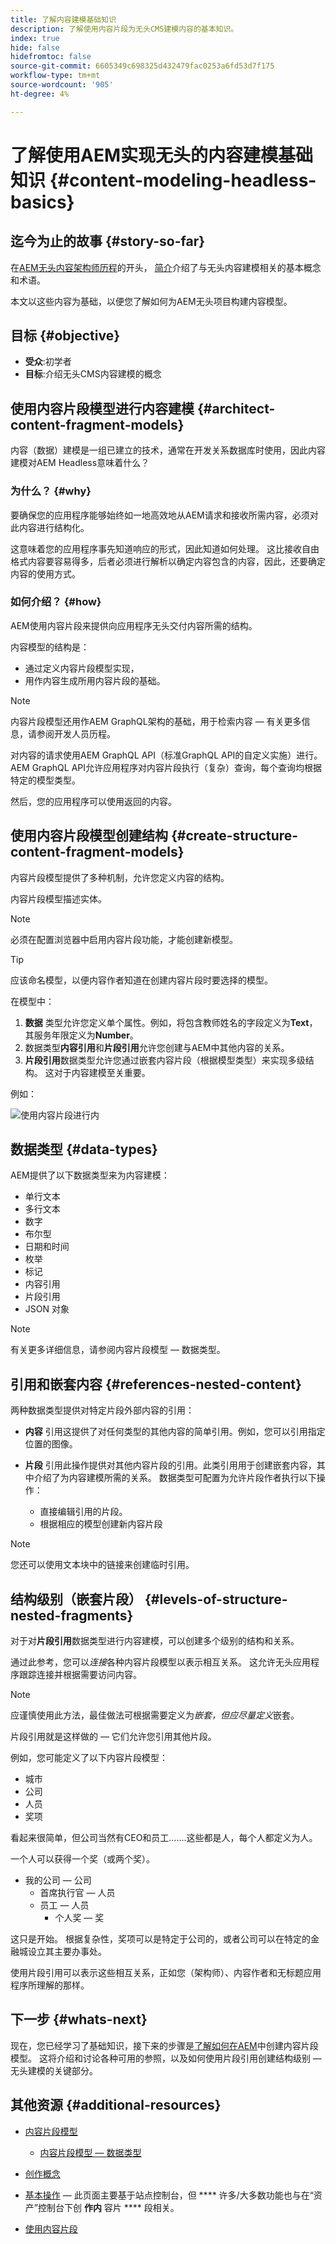 ```yaml
---
title: 了解内容建模基础知识
description: 了解使用内容片段为无头CMS建模内容的基本知识。
index: true
hide: false
hidefromtoc: false
source-git-commit: 6605349c698325d432479fac0253a6fd53d7f175
workflow-type: tm+mt
source-wordcount: '905'
ht-degree: 4%

---
```



# 了解使用AEM实现无头的内容建模基础知识 {#content-modeling-headless-basics}

## 迄今为止的故事 {#story-so-far}

在[AEM无头内容架构师历程](overview.md)的开头， [简介](introduction.md)介绍了与无头内容建模相关的基本概念和术语。

本文以这些内容为基础，以便您了解如何为AEM无头项目构建内容模型。

## 目标 {#objective}

* **受众**:初学者
* **目标**:介绍无头CMS内容建模的概念

## 使用内容片段模型进行内容建模 {#architect-content-fragment-models}

内容（数据）建模是一组已建立的技术，通常在开发关系数据库时使用，因此内容建模对AEM Headless意味着什么？

### 为什么？ {#why}

要确保您的应用程序能够始终如一地高效地从AEM请求和接收所需内容，必须对此内容进行结构化。

这意味着您的应用程序事先知道响应的形式，因此知道如何处理。 这比接收自由格式内容要容易得多，后者必须进行解析以确定内容包含的内容，因此，还要确定内容的使用方式。

### 如何介绍？ {#how}

AEM使用内容片段来提供向应用程序无头交付内容所需的结构。

内容模型的结构是：

* 通过定义内容片段模型实现，
* 用作内容生成所用内容片段的基础。

>[!NOTE]
>
>内容片段模型还用作AEM GraphQL架构的基础，用于检索内容 — 有关更多信息，请参阅开发人员历程。

对内容的请求使用AEM GraphQL API（标准GraphQL API的自定义实施）进行。 AEM GraphQL API允许应用程序对内容片段执行（复杂）查询，每个查询均根据特定的模型类型。

然后，您的应用程序可以使用返回的内容。

## 使用内容片段模型创建结构 {#create-structure-content-fragment-models}

内容片段模型提供了多种机制，允许您定义内容的结构。

内容片段模型描述实体。

>[!NOTE]
>必须在配置浏览器中启用内容片段功能，才能创建新模型。

>[!TIP]
>
>应该命名模型，以便内容作者知道在创建内容片段时要选择的模型。

在模型中：

1. **数据** 类型允许您定义单个属性。例如，将包含教师姓名的字段定义为&#x200B;**Text**，其服务年限定义为&#x200B;**Number**。
1. 数据类型&#x200B;**内容引用**&#x200B;和&#x200B;**片段引用**&#x200B;允许您创建与AEM中其他内容的关系。
1. **片段引用**&#x200B;数据类型允许您通过嵌套内容片段（根据模型类型）来实现多级结构。 这对于内容建模至关重要。

例如：

![使用内容片段进行内](assets/headless-modeling-01.png "容建模使用内容片段进行内容建模")

## 数据类型 {#data-types}

AEM提供了以下数据类型来为内容建模：

* 单行文本
* 多行文本
* 数字
* 布尔型
* 日期和时间
* 枚举
* 标记
* 内容引用
* 片段引用
* JSON 对象

>[!NOTE]
>
>有关更多详细信息，请参阅内容片段模型 — 数据类型。

## 引用和嵌套内容 {#references-nested-content}

两种数据类型提供对特定片段外部内容的引用：

* **内容**
引用这提供了对任何类型的其他内容的简单引用。例如，您可以引用指定位置的图像。

* **片段**
引用此操作提供对其他内容片段的引用。此类引用用于创建嵌套内容，其中介绍了为内容建模所需的关系。
数据类型可配置为允许片段作者执行以下操作：
   * 直接编辑引用的片段。
   * 根据相应的模型创建新内容片段

>[!NOTE]
>
>您还可以使用文本块中的链接来创建临时引用。

## 结构级别（嵌套片段） {#levels-of-structure-nested-fragments}

对于对&#x200B;**片段引用**&#x200B;数据类型进行内容建模，可以创建多个级别的结构和关系。

通过此参考，您可以&#x200B;*连接*&#x200B;各种内容片段模型以表示相互关系。 这允许无头应用程序跟踪连接并根据需要访问内容。

>[!NOTE]
>
>应谨慎使用此方法，最佳做法可根据需要定义为&#x200B;*嵌套，但应尽量定义*&#x200B;嵌套。

片段引用就是这样做的 — 它们允许您引用其他片段。

例如，您可能定义了以下内容片段模型：

* 城市
* 公司
* 人员
* 奖项

看起来很简单，但公司当然有CEO和员工…….这些都是人，每个人都定义为人。

一个人可以获得一个奖（或两个奖）。

* 我的公司 — 公司
   * 首席执行官 — 人员
   * 员工 — 人员
      * 个人奖 — 奖

这只是开始。 根据复杂性，奖项可以是特定于公司的，或者公司可以在特定的金融城设立其主要办事处。

使用片段引用可以表示这些相互关系，正如您（架构师）、内容作者和无标题应用程序所理解的那样。

## 下一步 {#whats-next}

现在，您已经学习了基础知识，接下来的步骤是[了解如何在AEM](model-structure.md)中创建内容片段模型。 这将介绍和讨论各种可用的参照，以及如何使用片段引用创建结构级别 — 无头建模的关键部分。

## 其他资源 {#additional-resources}

* [内容片段模型](/help/assets/content-fragments/content-fragments-models.md)

   * [内容片段模型 — 数据类型](/help/assets/content-fragments/content-fragments-models.md#data-types)

* [创作概念](/help/sites-cloud/authoring/getting-started/concepts.md)

* [基本操作](/help/sites-cloud/authoring/getting-started/basic-handling.md)  — 此页面主要基于站点控制台，但 **** 许多/大多数功能也与在“资产”控制台下创 **作内** 容片 **** 段相关。

* [使用内容片段](/help/assets/content-fragments/content-fragments.md)

